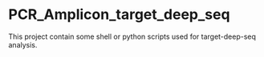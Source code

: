 # PCR_Amplicon_target_deep_seq
This project contain some shell or python scripts used for target-deep-seq analysis.
